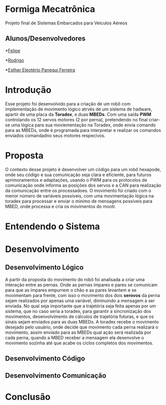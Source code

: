 # Formiga Mecatrônica
Projeto final de Sistemas Embarcados para Veículos Aéreos 

## Alunos/Desenvolvedores
*[Felipe](#Alunos/Desenvolvedores)

*[Rodrigo](#Alunos/Desenvolvedores)

*[Esther Eleotério Panequi Ferreira ](https://github.com/theursaparda)

# Introdução
Esse projeto foi desenvolvido para a criação de um robô com implementação de movimento lógico atrvés de um sistema de hadware, apartir de uma placa da **Toradex**, e duas **MBEDs**. Com uma saída **PWM** controlando os 12 servos motores (2 por perna), pretendendo no final criar-se uma lógica para sua moviementação na Toradex, onde envia comando para as MBEDs, onde é programada para interpretar e realizar os comandos enviados comandadno seus motores respecivos.

# Proposta
O contexto desse projeto é desenvolver um código para um robô hexapode, onde seu código e sua comunicação seja clara e eficiente, para futuros aprimoramentos e adaptações, usando o PWM para os protocolos de comunicação onde informa as posições dos servos e a CAN para realização da comunicação entre os processadoes. O movimento foi criado com o menor número de variáveis possíveis, com uma movimentação lógica na toradex para processar e enviar o minimo de mensagens possíveis para MBED, onde processa e cria os movimentos do mootr.

# Entendendo o Sistema
# Desenvolvimento
## Desenvolvimento Lógico
A partir da proposta do movimento do robô foi analisada a criar uma interação entre as pernas. Onde as pernas ímpares e pares se comunicam para que as ímpares empurrem o chão e as pares levantem e se movimentam para frente, com isso o movimento dos dois **serovos** da perna sejam realizados por apenas uma variável, diminuindo a mensagem a ser enviada. No qual seja importante que a trajetória seja feita apenas por um sistema, que no caso seria a toradex, para garantir a sincronização dos movimentos, desenvolvimento de cálculos de trajetória futuras, e que os sinais sejam enviados para as duas MBEDs.
A toradex recebe o movimento desejado pelo usuário, onde decide que movimento cada perna realizará o movimento, assim enviado para as MBEDs qual ação será realizada por cada perna, quando a MBED receber a mensagem ela desenvolve o movimento sozinha até que acabe os ciclos completos dos movimentos.

## Desenvolvimento Código

## Desenvolvimento Comunicação



# Conclusão
